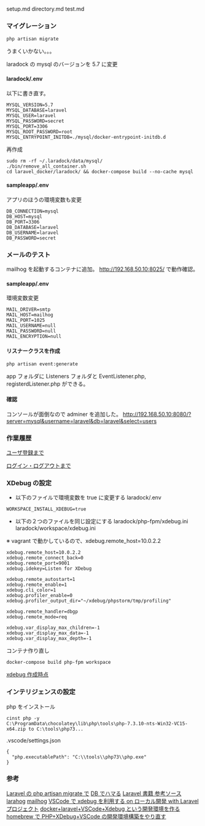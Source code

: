 setup.md
directory.md
test.md

### マイグレーション

```
php artisan migrate
```

うまくいかない。。。

laradock の mysql のバージョンを 5.7 に変更

#### laradock/.env

以下に書き直す。

```
MYSQL_VERSION=5.7
MYSQL_DATABASE=laravel
MYSQL_USER=laravel
MYSQL_PASSWORD=secret
MYSQL_PORT=3306
MYSQL_ROOT_PASSWORD=root
MYSQL_ENTRYPOINT_INITDB=./mysql/docker-entrypoint-initdb.d
```

再作成

```
sudo rm -rf ~/.laradock/data/mysql/
./bin/remove_all_container.sh
cd laravel_docker/laradock/ && docker-compose build --no-cache mysql
```

#### sampleapp/.env

アプリのほうの環境変数も変更

```
DB_CONNECTION=mysql
DB_HOST=mysql
DB_PORT=3306
DB_DATABASE=laravel
DB_USERNAME=laravel
DB_PASSWORD=secret
```

### メールのテスト

mailhog を起動するコンテナに追加。
http://192.168.50.10:8025/ で動作確認。

#### sampleapp/.env

環境変数変更

```
MAIL_DRIVER=smtp
MAIL_HOST=mailhog
MAIL_PORT=1025
MAIL_USERNAME=null
MAIL_PASSWORD=null
MAIL_ENCRYPTION=null
```

#### リスナークラスを作成

```
php artisan event:generate
```

app フォルダに Listeners フォルダと EventListener.php, registerdListener.php ができる。

#### 確認

コンソールが面倒なので adminer を追加した。
http://192.168.50.10:8080/?server=mysql&username=laravel&db=laravel&select=users

### 作業履歴

[ユーザ登録まで](https://github.com/hibohiboo/develop/tree/61c74d3d736eaf3f837d5bc6da4d86a1724c2f46/tutorial/lesson/php/laravel)

[ログイン・ログアウトまで](https://github.com/hibohiboo/develop/tree/b22fd2a9a55131d19b72601075d05e3c41581665/tutorial/lesson/php/laravel)

### XDebug の設定

- 以下のファイルで環境変数を true に変更する
  laradock/.env

```
WORKSPACE_INSTALL_XDEBUG=true
```

- 以下の２つのファイルを同じ設定にする
  laradock/php-fpm/xdebug.ini
  laradock/workspace/xdebug.ini

※ vagrant で動かしているので、xdebug.remote_host=10.0.2.2

```
xdebug.remote_host=10.0.2.2
xdebug.remote_connect_back=0
xdebug.remote_port=9001
xdebug.idekey=Listen for XDebug

xdebug.remote_autostart=1
xdebug.remote_enable=1
xdebug.cli_color=1
xdebug.profiler_enable=0
xdebug.profiler_output_dir="~/xdebug/phpstorm/tmp/profiling"

xdebug.remote_handler=dbgp
xdebug.remote_mode=req

xdebug.var_display_max_children=-1
xdebug.var_display_max_data=-1
xdebug.var_display_max_depth=-1
```

コンテナ作り直し

```
docker-compose build php-fpm workspace
```

[xdebug 作成時点](https://github.com/hibohiboo/develop/tree/0c4f2b7964cdaf04576642331dc09b780a979d5d/tutorial/lesson/php/laravel)

### インテリジェンスの設定

php をインストール

```
cinst php -y
C:\ProgramData\chocolatey\lib\php\tools\php-7.3.10-nts-Win32-VC15-x64.zip to C:\tools\php73...
```

.vscode/settings.json

```
{
  "php.executablePath": "C:\\tools\\php73\\php.exe"
}
```

### 参考

[Laravel の php artisan migrate で](https://qiita.com/coldsleep6666/items/506fd6a92ff29aee90bb)
[DB でハマる](https://qiita.com/dnrsm/items/4bd078c17bb0d6888647)
[Laravel 書籍 参考ソース](https://github.com/laravel-socym)
[larahog](https://qiita.com/munimuni/items/b902f2c3ec643ed78e4a)
[](https://readouble.com/laravel/5.7/ja/upgrade.html)
[mailhog](https://liginc.co.jp/466522)
[](https://qiita.com/kiyo-tomo/items/a8af37537976d15c67e2)
[VSCode で xdebug を利用する on ローカル開発 with Laravel プロジェクト](https://qiita.com/darum/items/d539e916fa6873fe2061)
[docker+laravel+VSCode+Xdebug という開発環境を作る](https://qiita.com/kefian1go/items/bbc8f9d51fe890194ad7)
[homebrew で PHP+XDebug+VSCode の開発環境構築をやり直す](https://qiita.com/kiwi26/items/7e94fb042c5ae819d2d8)
